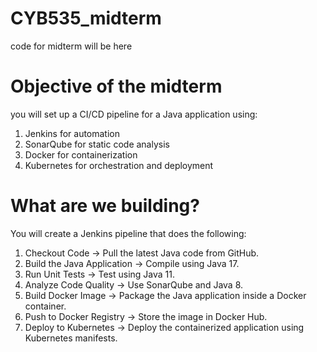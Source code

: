 # CYB535_midterm
code for midterm will be here

# Objective of the midterm
you will set up a CI/CD pipeline for a Java application using:
1. Jenkins for automation
2. SonarQube for static code analysis
3. Docker for containerization
4. Kubernetes for orchestration and deployment

# What are we building?

You will create a Jenkins pipeline that does the following:
1. Checkout Code → Pull the latest Java code from GitHub.
2. Build the Java Application → Compile using Java 17.
3. Run Unit Tests → Test using Java 11.
4. Analyze Code Quality → Use SonarQube and Java 8.
5. Build Docker Image → Package the Java application inside a Docker container.
6. Push to Docker Registry → Store the image in Docker Hub.
7. Deploy to Kubernetes → Deploy the containerized application using Kubernetes manifests.
